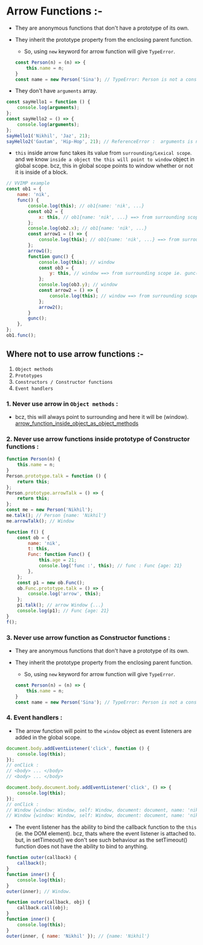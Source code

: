 # Arrow Functions :-

-   They are anonymous functions that don't have a prototype of its own.
-   They inherit the prototype property from the enclosing parent function.

    -   So, using `new` keyword for arrow function will give `TypeError`.

    ```js
    const Person(n) = (n) => {
        this.name = n;
    }
    const name = new Person('Sina'); // TypeError: Person is not a constructor.
    ```

-   They don't have `arguments` array.

```js
const sayHello1 = function () {
    console.log(arguments);
};
const sayHello2 = () => {
    console.log(arguments);
};
sayHello1('Nikhil', 'Jaz', 21);
sayHello2('Gautam', 'Hip-Hop', 21); // ReferenceError :  arguments is not defined.
```

-   `this` inside arrow func takes its value from `surrounding/Lexical scope`. and we know `inside a object the this will point to window` object in global scope. bcz, this in global scope points to window whether or not it is inside of a block.

<a id="arrow_bookmark"></a>

```js
// VVIMP example
const ob1 = {
    name: 'nik',
    func() {
        console.log(this); // ob1{name: 'nik', ...}
        const ob2 = {
            x: this, // ob1{name: 'nik', ...} ==> from surrounding scope ie. func() {}.
        };
        console.log(ob2.x); // ob1{name: 'nik', ...}
        const arrow1 = () => {
            console.log(this); // ob1{name: 'nik', ...} ==> from surrounding scope ie. func() {}.
        };
        arrow1();
        function gunc() {
            console.log(this); // window
            const ob3 = {
                y: this, // window ==> from surrounding scope ie. gunc() {}.
            };
            console.log(ob3.y); // window
            const arrow2 = () => {
                console.log(this); // window ==> from surrounding scope ie. gunc() {}.
            };
            arrow2();
        }
        gunc();
    },
};
ob1.func();
```

## Where not to use arrow functions :-

1. `Object methods`
2. `Prototypes`
3. `Constructors / Constructor functions`
4. `Event handlers`

### 1. Never use arrow in `Object methods` :

-   bcz, this will always point to surrounding and here it will be (window). [arrow_function_inside_object_as_object_methods](#arrow_bookmark)

### 2. Never use arrow functions inside prototype of Constructor functions :

```js
function Person(n) {
    this.name = n;
}
Person.prototype.talk = function () {
    return this;
};
Person.prototype.arrowTalk = () => {
    return this;
};
const me = new Person('Nikhil');
me.talk(); // Person {name: 'Nikhil'}
me.arrowTalk(); // Window
```

```js
function f() {
    const ob = {
        name: 'nik',
        t: this,
        Func: function Func() {
            this.age = 21;
            console.log('func :', this); // func : Func {age: 21}
        },
    };
    const p1 = new ob.Func();
    ob.Func.prototype.talk = () => {
        console.log('arrow', this);
    };
    p1.talk(); // arrow Window {...}
    console.log(p1); // Func {age: 21}
}
f();
```

### 3. Never use arrow function as Constructor functions :

-   They are anonymous functions that don't have a prototype of its own.
-   They inherit the prototype property from the enclosing parent function.

    -   So, using `new` keyword for arrow function will give `TypeError`.

    ```js
    const Person(n) = (n) => {
        this.name = n;
    }
    const name = new Person('Sina'); // TypeError: Person is not a constructor.
    ```

### 4. Event handlers :

-   The arrow function will point to the `window` object as event listeners are added in the global scope.

```js
document.body.addEventListener('click', function () {
    console.log(this);
});
// onClick :
// <body> ... </body>
// <body> ... </body>

document.body.document.body.addEventListener('click', () => {
    console.log(this);
});
// onClick :
// Window {window: Window, self: Window, document: document, name: 'nikhil', location: Location, …}
// Window {window: Window, self: Window, document: document, name: 'nikhil', location: Location, …}
```

-   The event listener has the ability to bind the callback function to the `this` (ie. the DOM element). bcz, thats where the event listener is attached to.
    but,
    in setTimeout() we don't see such behaviour as the setTimeout() function does not have the ability to bind to anything.

```js
function outer(callback) {
    callback();
}
function inner() {
    console.log(this);
}
outer(inner); // Window.
```

```js
function outer(callback, obj) {
    callback.call(obj);
}
function inner() {
    console.log(this);
}
outer(inner, { name: 'Nikhil' }); // {name: 'Nikhil'}
```
